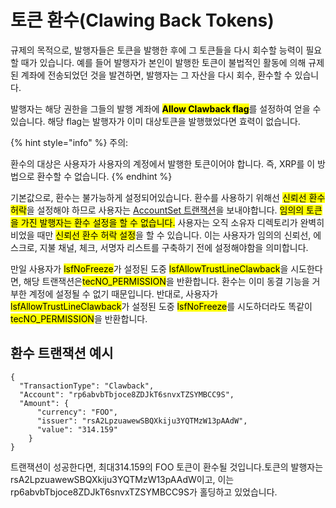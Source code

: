 # 토큰 환수(Clawing Back Tokens)

규제의 목적으로, 발행자들은 토큰을 발행한 후에 그 토큰들을 다시 회수할 능력이 필요할 때가 있습니다. 예를 들어 발행자가 본인이 발행한 토큰이 불법적인 활동에 의해 규제된 계좌에 전송되었던 것을 발견하면, 발행자는 그 자산을 다시 회수, 환수할 수 있습니다.

발행자는 해당 권한을 그들의 발행 계좌에 <mark style="background-color:yellow;">**Allow Clawback flag**</mark>를 설정하여 얻을 수 있습니다. 해당 flag는 발행자가 이미 대상토큰을 발행했었다면 효력이 없습니다.

{% hint style="info" %}
주의:

환수의 대상은 사용자가 사용자의 계정에서 발행한 토큰이어야 합니다. 즉,  XRP를 이 방법으로 환수할 수 없습니다.
{% endhint %}

기본값으로, 환수는 불가능하게 설정되어있습니다. 환수를 사용하기 위해선 <mark style="background-color:yellow;">신뢰선 환수 허락</mark>을 설정해야 하므로 사용자는 [AccountSet 트랜잭션](../../references/xrp-ledger/undefined/undefined-1/accountset.md)을 보내야합니다. <mark style="background-color:yellow;">임의의 토큰을 가진 발행자는 환수 설정을 할 수 없습니다.</mark> 사용자는 오직 소유자 디렉토리가 완벽히 비었을 때만 <mark style="background-color:yellow;">신뢰선 환수 허락 설정</mark>을 할 수 있습니다. 이는 사용자가 임의의 신뢰선, 에스크로, 지불 채널, 체크, 서명자 리스트를 구축하기 전에 설정해야함을 의미합니다.

만일 사용자가 <mark style="background-color:yellow;">lsfNoFreeze</mark>가 설정된 도중 <mark style="background-color:yellow;">lsfAllowTrustLineClawback</mark>을 시도한다면, 해당 트랜잭션은<mark style="background-color:yellow;">tecNO\_PERMISSION</mark>을 반환합니다. 환수는 이미 동결 기능을 거부한 계정에 설정될 수 없기 때문입니다. 반대로, 사용자가 <mark style="background-color:yellow;">lsfAllowTrustLineClawback</mark>가 설정된 도중 <mark style="background-color:yellow;">lsfNoFreeze</mark>를 시도하더라도 똑같이 <mark style="background-color:yellow;">tecNO\_PERMISSION</mark>을 반환합니다.

## 환수 트랜잭션 예시

```
{
  "TransactionType": "Clawback",
  "Account": "rp6abvbTbjoce8ZDJkT6snvxTZSYMBCC9S",
  "Amount": {
      "currency": "FOO",
      "issuer": "rsA2LpzuawewSBQXkiju3YQTMzW13pAAdW",
      "value": "314.159"
    }
}
```

트랜잭션이 성공한다면, 최대314.159의 FOO 토큰이 환수될 것입니다.토큰의 발행자는 rsA2LpzuawewSBQXkiju3YQTMzW13pAAdW이고, 이는 rp6abvbTbjoce8ZDJkT6snvxTZSYMBCC9S가 홀딩하고 있었습니다.
